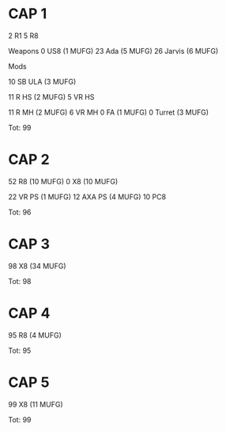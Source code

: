 # CAP 1

2 R1
5 R8

Weapons
0 US8 (1 MUFG)
23 Ada (5 MUFG)
26 Jarvis (6 MUFG)

Mods

10 SB ULA (3 MUFG)

11 R HS (2 MUFG)
5 VR HS

11 R MH (2 MUFG)
6 VR MH
0 FA (1 MUFG)
0 Turret (3 MUFG)

Tot: 99



# CAP 2

52 R8 (10 MUFG)
0 X8 (10 MUFG)

22 VR PS (1 MUFG)
12 AXA PS (4 MUFG)
10 PC8

Tot: 96



# CAP 3

98 X8 (34 MUFG)

Tot: 98



# CAP 4
95 R8 (4 MUFG)

Tot: 95



# CAP 5
99 X8 (11 MUFG)

Tot: 99
